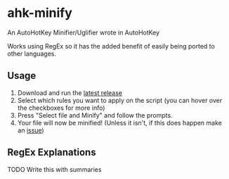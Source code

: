 # ahk-minify

An AutoHotKey Minifier/Uglifier wrote in AutoHotKey

Works using RegEx so it has the added benefit of easily being ported to other languages.

## Usage

1. Download and run the [latest release](https://github.com/Banaanae/ahk-minify/releases/latest)
2. Select which rules you want to apply on the script (you can hover over the checkboxes for more info)
3. Press "Select file and Minify" and follow the prompts.
4. Your file will now be minified! (Unless it isn't, if this does happen make an [issue](https://github.com/Banaanae/ahk-minify/issues))

## RegEx Explanations

TODO Write this with summaries

